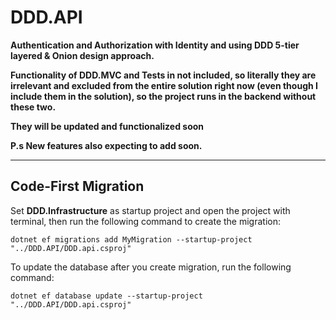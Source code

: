 # DDD.API
**Authentication and Authorization with Identity and using DDD 5-tier layered & Onion design approach.**

**Functionality of DDD.MVC and Tests in not included, so literally they are irrelevant and excluded from the entire solution right now (even though I include them in the solution), so the project runs in the backend without these two.** 

**They will be updated and functionalized soon** 

**P.s New features also expecting to add soon.**
___

## Code-First Migration 

Set **DDD.Infrastructure** as startup project and open the project with terminal, then run the following command to create the migration:

```
dotnet ef migrations add MyMigration --startup-project "../DDD.API/DDD.api.csproj"
```

To update the database after you create migration, run the following command:

```
dotnet ef database update --startup-project "../DDD.API/DDD.api.csproj"
```


